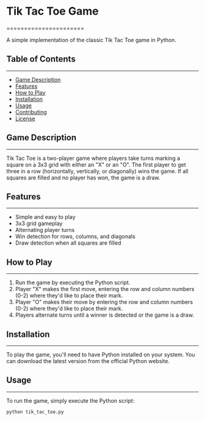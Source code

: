 # Tik Tac Toe Game
======================

A simple implementation of the classic Tik Tac Toe game in Python.

## Table of Contents
-----------------

* [Game Description](#game-description)
* [Features](#features)
* [How to Play](#how-to-play)
* [Installation](#installation)
* [Usage](#usage)
* [Contributing](#contributing)
* [License](#license)

## Game Description
-----------------

Tik Tac Toe is a two-player game where players take turns marking a square on a 3x3 grid with either an "X" or an "O". The first player to get three in a row (horizontally, vertically, or diagonally) wins the game. If all squares are filled and no player has won, the game is a draw.

## Features
------------

* Simple and easy to play
* 3x3 grid gameplay
* Alternating player turns
* Win detection for rows, columns, and diagonals
* Draw detection when all squares are filled

## How to Play
--------------

1. Run the game by executing the Python script.
2. Player "X" makes the first move, entering the row and column numbers (0-2) where they'd like to place their mark.
3. Player "O" makes their move by entering the row and column numbers (0-2) where they'd like to place their mark.
4. Players alternate turns until a winner is detected or the game is a draw.

## Installation
------------

To play the game, you'll need to have Python installed on your system. You can download the latest version from the official Python website.

## Usage
-----

To run the game, simply execute the Python script:
```bash
python tik_tac_toe.py
